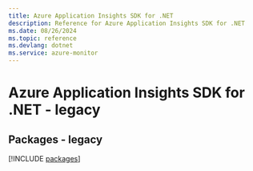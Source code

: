 ```yaml
---
title: Azure Application Insights SDK for .NET
description: Reference for Azure Application Insights SDK for .NET
ms.date: 08/26/2024
ms.topic: reference
ms.devlang: dotnet
ms.service: azure-monitor
---
```

# Azure Application Insights SDK for .NET - legacy
## Packages - legacy
[!INCLUDE [packages](application-insights-index.md)]